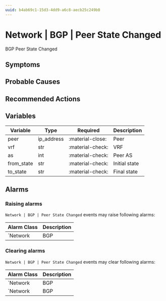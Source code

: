 ```yaml
---
uuid: b4ab69c1-15d3-4dd9-a6c8-aecb25c249b0
---
```

# Network | BGP | Peer State Changed

BGP Peer State Changed

## Symptoms

## Probable Causes

## Recommended Actions

## Variables

Variable | Type | Required | Description
--- | --- | --- | ---
peer | ip_address | :material-close: | Peer
vrf | str | :material-check: | VRF
as | int | :material-check: | Peer AS
from_state | str | :material-check: | Initial state
to_state | str | :material-check: | Final state

## Alarms

### Raising alarms

`Network | BGP | Peer State Changed` events may raise following alarms:

Alarm Class | Description
--- | ---
`Network | BGP | Peer Down` | raise

### Clearing alarms

`Network | BGP | Peer State Changed` events may clear following alarms:

Alarm Class | Description
--- | ---
`Network | BGP | Peer Down` | clear_peer_down
`Network | BGP | Prefix Limit Exceeded` | clear_maxprefix
